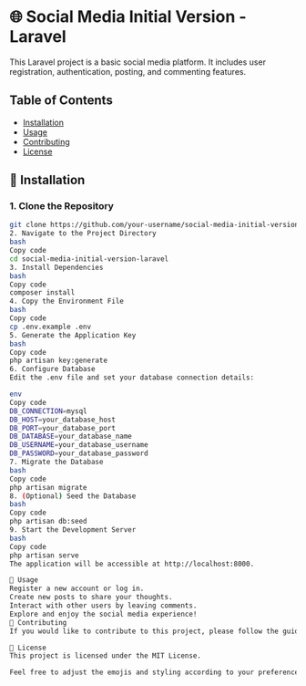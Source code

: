 # 🌐 Social Media Initial Version - Laravel

This Laravel project is a basic social media platform. It includes user registration, authentication, posting, and commenting features.

## Table of Contents

- [Installation](#installation)
- [Usage](#usage)
- [Contributing](#contributing)
- [License](#license)

## 🚀 Installation

### 1. Clone the Repository

```bash
git clone https://github.com/your-username/social-media-initial-version-laravel.git
2. Navigate to the Project Directory
bash
Copy code
cd social-media-initial-version-laravel
3. Install Dependencies
bash
Copy code
composer install
4. Copy the Environment File
bash
Copy code
cp .env.example .env
5. Generate the Application Key
bash
Copy code
php artisan key:generate
6. Configure Database
Edit the .env file and set your database connection details:

env
Copy code
DB_CONNECTION=mysql
DB_HOST=your_database_host
DB_PORT=your_database_port
DB_DATABASE=your_database_name
DB_USERNAME=your_database_username
DB_PASSWORD=your_database_password
7. Migrate the Database
bash
Copy code
php artisan migrate
8. (Optional) Seed the Database
bash
Copy code
php artisan db:seed
9. Start the Development Server
bash
Copy code
php artisan serve
The application will be accessible at http://localhost:8000.

🌟 Usage
Register a new account or log in.
Create new posts to share your thoughts.
Interact with other users by leaving comments.
Explore and enjoy the social media experience!
🤝 Contributing
If you would like to contribute to this project, please follow the guidelines in CONTRIBUTING.md.

📄 License
This project is licensed under the MIT License.

Feel free to adjust the emojis and styling according to your preferences.




